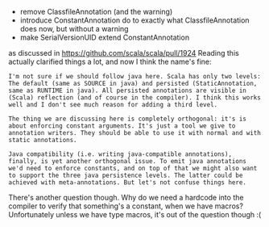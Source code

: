 - remove ClassfileAnnotation (and the warning)
- introduce ConstantAnnotation do to exactly what ClassfileAnnotation does now, but without a warning
- make SerialVersionUID extend ConstantAnnotation

as discussed in https://github.com/scala/scala/pull/1924
Reading this actually clarified things a lot, and now I think the name's fine:

```
I'm not sure if we should follow java here. Scala has only two levels: The default (same as SOURCE in java) and persisted (StaticAnnotation, same as RUNTIME in java). All persisted annotations are visible in (Scala) reflection (and of course in the compiler). I think this works well and I don't see much reason for adding a third level.

The thing we are discussing here is completely orthogonal: it's is about enforcing constant arguments. It's just a tool we give to annotation writers. They should be able to use it with normal and with static annotations.

Java compatibility (i.e. writing java-compatible annotations), finally, is yet another orthogonal issue. To emit java annotations we'd need to enforce constants, and on top of that we might also want to support the three java persistence levels. The latter could be achieved with meta-annotations. But let's not confuse things here.
```

There's another question though. Why do we need a hardcode into the compiler to verify that something's a constant, when we have macros? Unfortunately unless we have type macros, it's out of the question though :(
